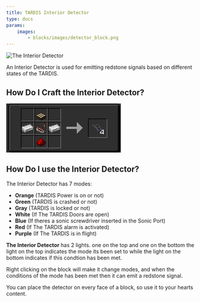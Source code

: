 ```yaml
---
title: TARDIS Interior Detector
type: docs
params:
    images:
        - blocks/images/detector_block.png
---
```


![The Interior Detector](images/detector_block.png)

An Interior Detector is used for emitting redstone signals based on different states of the TARDIS.

## How Do I Craft the Interior Detector?

![The Detector Block Recipe](images/detector/recipe.png)

## How Do I use the Interior Detector?

The Interior Detector has 7 modes:
- **Orange** (TARDIS Power is on or not)
- **Green** (TARDIS is crashed or not)
- **Gray** (TARDIS is locked or not)
- **White** (If The TARDIS Doors are open)
- **Blue** (If theres a sonic screwdriver inserted in the Sonic Port)
- **Red** (If The TARDIS alarm is activated)
- **Purple** (If The TARDIS is in flight)

**The Interior Detector** has 2 lights. one on the top and one on the bottom the light on the top indicates the mode its been set to while the light on the bottom indicates if this condtion has been met.

Right clicking on the block will make it change modes, and when the conditions of the mode has been met then it can emit a redstone signal.

You can place the detector on every face of a block, so use it to your hearts content.